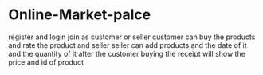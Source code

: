 # Online-Market-palce
register and login 
join as customer or seller
customer can buy the products and rate the product and seller
seller can add products and the date of it and the quantity of it 
after the customer buying the receipt will show the price and id of product
